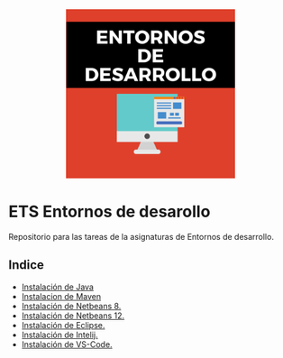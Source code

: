 <div align="justify">
 <div align="center">
   <img src="Img/Entornos-de-desarrollo-768x768.png"  width="300px">
 </div>
  
# ETS Entornos de desarollo
Repositorio para las tareas de la asignaturas de Entornos de desarrollo.
## Indice
  - [Instalación de Java](https://github.com/RobertoSalazarGomez/Jdk.git)
  - [Instalacion de Maven](https://github.com/RobertoSalazarGomez/Maven.git)
  - [Instalación de Netbeans 8.](NETBEANS-8.md)
  - [Instalación de Netbeans 12.](NETBEANS-12.md)
  - [Instalación de Eclipse.](ECLIPSE.md)
  - [Instalación de Intelij.](INTELIJ.md)
  - [Instalación de VS-Code.](VS-CODE.md)

 
 
 
 
 
 
 
 
 
 
 
 
 
 
 
 
 
 
 </div>
